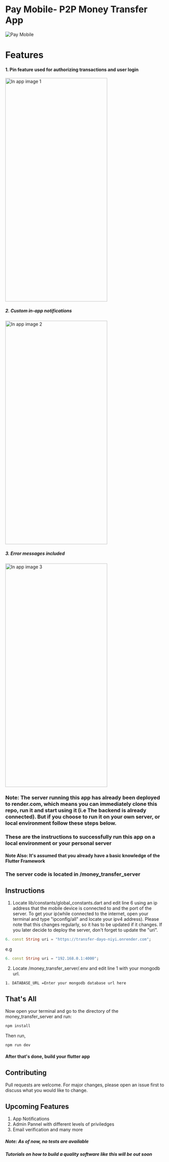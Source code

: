 # Pay Mobile- P2P Money Transfer App
<img src="/assets/images/Pay Mobile advert.png" alt="Pay Mobile" title="Pay Mobile">

# Features
#### 1. Pin feature used for authorizing transactions and user login
<img src="/assets/images/confirm_pin_showcase.png" alt="In app image 1" title="In app image 1" width="320" height="700">

##### 2. Custom in-app notifications
<img src="/assets/images/transfer_nitification_image.png" alt="In app image 2" title="In app image 2" width="320" height="700">

##### 3. Error messages included
<img src="/assets/images/error_message_showcase.png" alt="In app image 3" title="In app image 3" width="320" height="700">

### Note: The server running this app has already been deployed to render.com, which means you can immediately clone this repo, run it and start using it (i.e The backend is already connected). But if you choose to run it on your own server, or local environment follow these steps below.

### These are the instructions to successfully run this app on a local environment or your personal server
#### Note Also: It's assumed that you already have a basic knowledge of the Flutter Framework

### The server code is located in /money_transfer_server

## Instructions
1. Locate lib/constants/global_constants.dart and edit line 6 using an ip address that the mobile device is connected to and the port of the server. To get your ip(while connected to the internet, open your terminal and type "ipconflg/all" and locate your ipv4 address). Please note that this changes regularly, so it has to be updated if it changes. If you later decide to deploy the server, don't forget to update the "uri".
```dart
6. const String uri = "https://transfer-dayo-niyi.onrender.com";
````
e.g
```dart
6. const String uri = "192.168.0.1:4000";
````


2. Locate /money_transfer_server/.env and edit line 1 with your mongodb url.
```
1. DATABASE_URL =Enter your mongodb database url here 
````

## That's All

Now open your terminal and go to the directory of the money_transfer_server and run:

```bash
npm install
```
Then run,

```bash
npm run dev
```
#### After that's done, build your flutter app


## Contributing

Pull requests are welcome. For major changes, please open an issue first
to discuss what you would like to change.

## Upcoming Features
1. App Notifications
2. Admin Pannel with different levels of priviledges
3. Email verification and many more

##### Note: As of now, no tests are available
##### Tutorials on how to build a quality software like this will be out soon

